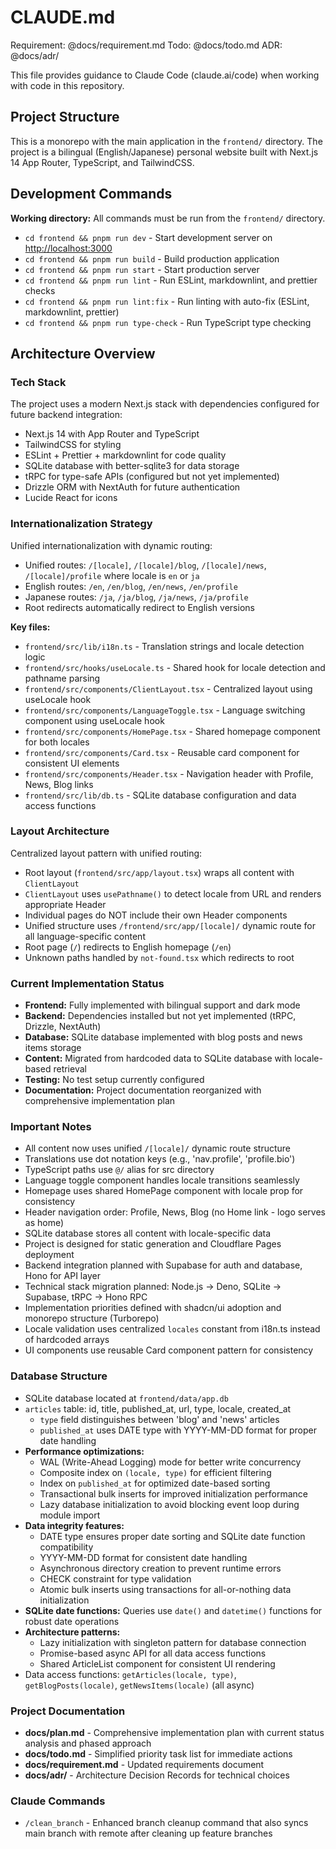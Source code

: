 # CLAUDE.md

Requirement: @docs/requirement.md
Todo: @docs/todo.md
ADR: @docs/adr/

This file provides guidance to Claude Code (claude.ai/code) when working with code in this repository.

## Project Structure

This is a monorepo with the main application in the `frontend/` directory. The project is a bilingual (English/Japanese) personal website built with Next.js 14 App Router, TypeScript, and TailwindCSS.

## Development Commands

**Working directory:** All commands must be run from the `frontend/` directory.

- `cd frontend && pnpm run dev` - Start development server on <http://localhost:3000>
- `cd frontend && pnpm run build` - Build production application
- `cd frontend && pnpm run start` - Start production server
- `cd frontend && pnpm run lint` - Run ESLint, markdownlint, and prettier checks
- `cd frontend && pnpm run lint:fix` - Run linting with auto-fix (ESLint, markdownlint, prettier)
- `cd frontend && pnpm run type-check` - Run TypeScript type checking

## Architecture Overview

### Tech Stack

The project uses a modern Next.js stack with dependencies configured for future backend integration:

- Next.js 14 with App Router and TypeScript
- TailwindCSS for styling
- ESLint + Prettier + markdownlint for code quality
- SQLite database with better-sqlite3 for data storage
- tRPC for type-safe APIs (configured but not yet implemented)
- Drizzle ORM with NextAuth for future authentication
- Lucide React for icons

### Internationalization Strategy

Unified internationalization with dynamic routing:

- Unified routes: `/[locale]`, `/[locale]/blog`, `/[locale]/news`, `/[locale]/profile` where locale is `en` or `ja`
- English routes: `/en`, `/en/blog`, `/en/news`, `/en/profile`
- Japanese routes: `/ja`, `/ja/blog`, `/ja/news`, `/ja/profile`
- Root redirects automatically redirect to English versions

**Key files:**

- `frontend/src/lib/i18n.ts` - Translation strings and locale detection logic
- `frontend/src/hooks/useLocale.ts` - Shared hook for locale detection and pathname parsing
- `frontend/src/components/ClientLayout.tsx` - Centralized layout using useLocale hook
- `frontend/src/components/LanguageToggle.tsx` - Language switching component using useLocale hook
- `frontend/src/components/HomePage.tsx` - Shared homepage component for both locales
- `frontend/src/components/Card.tsx` - Reusable card component for consistent UI elements
- `frontend/src/components/Header.tsx` - Navigation header with Profile, News, Blog links
- `frontend/src/lib/db.ts` - SQLite database configuration and data access functions

### Layout Architecture

Centralized layout pattern with unified routing:

- Root layout (`frontend/src/app/layout.tsx`) wraps all content with `ClientLayout`
- `ClientLayout` uses `usePathname()` to detect locale from URL and renders appropriate Header
- Individual pages do NOT include their own Header components
- Unified structure uses `/frontend/src/app/[locale]/` dynamic route for all language-specific content
- Root page (`/`) redirects to English homepage (`/en`)
- Unknown paths handled by `not-found.tsx` which redirects to root

### Current Implementation Status

- **Frontend:** Fully implemented with bilingual support and dark mode
- **Backend:** Dependencies installed but not yet implemented (tRPC, Drizzle, NextAuth)
- **Database:** SQLite database implemented with blog posts and news items storage
- **Content:** Migrated from hardcoded data to SQLite database with locale-based retrieval
- **Testing:** No test setup currently configured
- **Documentation:** Project documentation reorganized with comprehensive implementation plan

### Important Notes

- All content now uses unified `/[locale]/` dynamic route structure
- Translations use dot notation keys (e.g., 'nav.profile', 'profile.bio')
- TypeScript paths use `@/` alias for src directory
- Language toggle component handles locale transitions seamlessly
- Homepage uses shared HomePage component with locale prop for consistency
- Header navigation order: Profile, News, Blog (no Home link - logo serves as home)
- SQLite database stores all content with locale-specific data
- Project is designed for static generation and Cloudflare Pages deployment
- Backend integration planned with Supabase for auth and database, Hono for API layer
- Technical stack migration planned: Node.js → Deno, SQLite → Supabase, tRPC → Hono RPC
- Implementation priorities defined with shadcn/ui adoption and monorepo structure (Turborepo)
- Locale validation uses centralized `locales` constant from i18n.ts instead of hardcoded arrays
- UI components use reusable Card component pattern for consistency

### Database Structure

- SQLite database located at `frontend/data/app.db`
- `articles` table: id, title, published_at, url, type, locale, created_at
  - `type` field distinguishes between 'blog' and 'news' articles
  - `published_at` uses DATE type with YYYY-MM-DD format for proper date handling
- **Performance optimizations:**
  - WAL (Write-Ahead Logging) mode for better write concurrency
  - Composite index on `(locale, type)` for efficient filtering
  - Index on `published_at` for optimized date-based sorting
  - Transactional bulk inserts for improved initialization performance
  - Lazy database initialization to avoid blocking event loop during module import
- **Data integrity features:**
  - DATE type ensures proper date sorting and SQLite date function compatibility
  - YYYY-MM-DD format for consistent date handling
  - Asynchronous directory creation to prevent runtime errors
  - CHECK constraint for type validation
  - Atomic bulk inserts using transactions for all-or-nothing data initialization
- **SQLite date functions:** Queries use `date()` and `datetime()` functions for robust date operations
- **Architecture patterns:**
  - Lazy initialization with singleton pattern for database connection
  - Promise-based async API for all data access functions
  - Shared ArticleList component for consistent UI rendering
- Data access functions: `getArticles(locale, type)`, `getBlogPosts(locale)`, `getNewsItems(locale)` (all async)

### Project Documentation

- **docs/plan.md** - Comprehensive implementation plan with current status analysis and phased approach
- **docs/todo.md** - Simplified priority task list for immediate actions
- **docs/requirement.md** - Updated requirements document
- **docs/adr/** - Architecture Decision Records for technical choices

### Claude Commands

- `/clean_branch` - Enhanced branch cleanup command that also syncs main branch with remote after cleaning up feature branches
